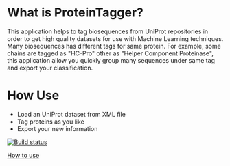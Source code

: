 # What is ProteinTagger?
This application helps to tag biosequences from UniProt repositories in order to get high quality datasets for use with Machine Learning techniques. Many biosequences has different tags for same protein. For example, some chains are tagged as "HC-Pro" other as "Helper Component Proteinase", this application allow you quickly group many sequences under same tag and export your classification.

# How Use
- Load an UniProt dataset from XML file
- Tag proteins as you like
- Export your new information

[![Build status](https://ci.appveyor.com/api/projects/status/wvo7nd48iqmtpaev?svg=true)](https://ci.appveyor.com/project/jairov4/proteintagger)

[How to use](https://www.youtube.com/watch?v=yJNEkx86-4w)

